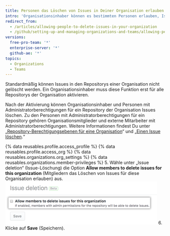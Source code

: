```yaml
---
title: Personen das Löschen von Issues in Deiner Organisation erlauben
intro: 'Organisationsinhaber können es bestimmten Personen erlauben, Issues in Repositorys zu löschen, die Deiner Organisation gehören.'
redirect_from:
  - /articles/allowing-people-to-delete-issues-in-your-organization
  - /github/setting-up-and-managing-organizations-and-teams/allowing-people-to-delete-issues-in-your-organization
versions:
  free-pro-team: '*'
  enterprise-server: '*'
  github-ae: '*'
topics:
  - Organizations
  - Teams
---
```


Standardmäßig können Issues in den Repositorys einer Organisation nicht gelöscht werden. Ein Organisationsinhaber muss diese Funktion erst für alle Repositorys der Organisation aktivieren.

Nach der Aktivierung können Organisationsinhaber und Personen mit Administratorberechtigungen für ein Repository der Organisation Issues löschen. Zu den Personen mit Administratorberechtigungen für ein Repository gehören Organisationsmitglieder und externe Mitarbeiter mit Administratorberechtigungen. Weitere Informationen findest Du unter „[Repository-Berechtigungsebenen für eine Organisation](/articles/repository-permission-levels-for-an-organization/)“ und „[Einen Issue löschen](/articles/deleting-an-issue).“

{% data reusables.profile.access_profile %}
{% data reusables.profile.access_org %}
{% data reusables.organizations.org_settings %}
{% data reusables.organizations.member-privileges %}
5. Wähle unter „Issue deletion“ (Issue-Löschung) die Option **Allow members to delete issues for this organization** (Mitgliedern das Löschen von Issues für diese Organisation erlauben) aus. ![Kontrollkästchen, um Personen das Löschen von Issues zu erlauben](/assets/images/help/settings/issue-deletion.png)
6. Klicke auf **Save** (Speichern).
